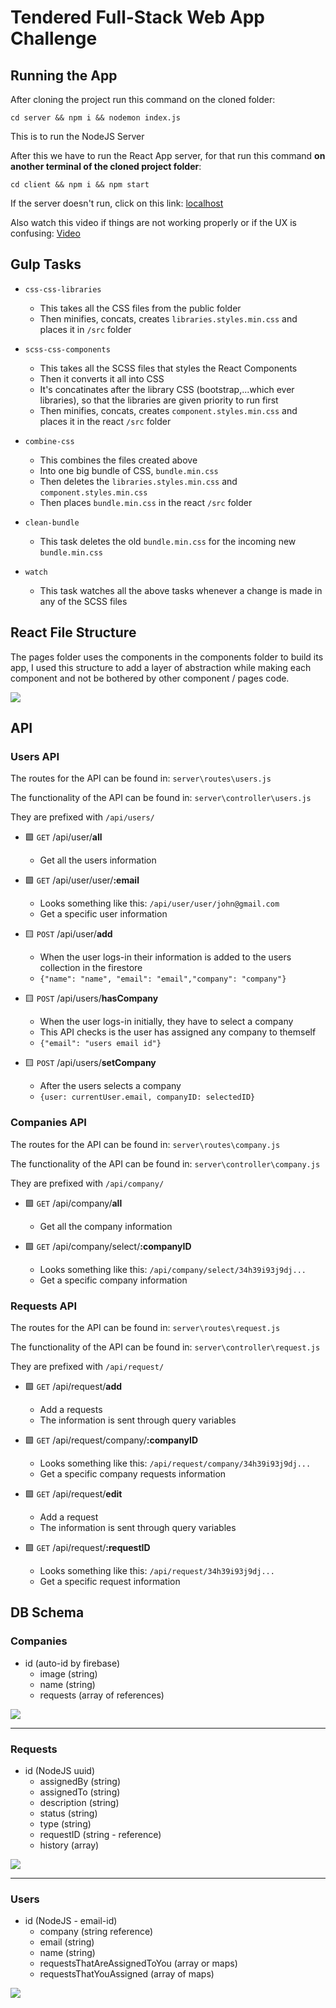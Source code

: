 # Tendered Full-Stack Web App Challenge

## Running the App

After cloning the project run this command on the cloned folder: 

```
cd server && npm i && nodemon index.js
```

This is to run the NodeJS Server

After this we have to run the React App server, for that run this command **on another terminal of the cloned project folder**: 

```
cd client && npm i && npm start
```

If the server doesn't run, click on this link: [localhost](http://localhost:3000/signin)

Also watch this video if things are not working properly or if the UX is confusing: [Video](https://github.com/rijinmk/tenderd-challenge/blob/main/Tendered%20Demo.mp4?raw=true)

## Gulp Tasks

- `css-css-libraries`
  - This takes all the CSS files from the public folder
  - Then minifies, concats, creates `libraries.styles.min.css` and places it in `/src` folder

- `scss-css-components`
  - This takes all the SCSS files that styles the React Components
  - Then it converts it all into CSS
  - It's concatinates after the library CSS (bootstrap,...which ever libraries), so that the libraries are given priority to run first
  - Then minifies, concats, creates `component.styles.min.css` and places it in the react `/src` folder

- `combine-css`
  - This combines the files created above
  - Into one big bundle of CSS, `bundle.min.css`
  - Then deletes the `libraries.styles.min.css` and `component.styles.min.css`
  - Then places `bundle.min.css` in the react `/src` folder

- `clean-bundle`
  - This task deletes the old `bundle.min.css` for the incoming new `bundle.min.css`

- `watch`
  - This task watches all the above tasks whenever a change is made in any of the SCSS files

## React File Structure

The pages folder uses the components in the components folder to build its app, I used this structure to add a layer of abstraction while making each component and not be bothered by other component / pages code. 

![](https://raw.githubusercontent.com/rijinmk/image-store/main/file-structure.jpg)

## API

### Users API

The routes for the API can be found in: `server\routes\users.js`

The functionality of the API can be found in: `server\controller\users.js`

They are prefixed with `/api/users/`

- 🟩 `GET` /api/user/**all**
  - Get all the users information

- 🟩 `GET` /api/user/user/**:email**
  - Looks something like this: `/api/user/user/john@gmail.com`
  - Get a specific user information

- 🟨 `POST` /api/user/**add**
  - When the user logs-in their information is added to the users collection in the firestore
  - `{"name": "name", "email": "email","company": "company"}`
     
- 🟨 `POST` /api/users/**hasCompany**
  - When the user logs-in initially, they have to select a company
  - This API checks is the user has assigned any company to themself
  - `{"email": "users email id"}`

- 🟨 `POST` /api/users/**setCompany**
  - After the users selects a company
  - `{user: currentUser.email, companyID: selectedID}`

### Companies API

The routes for the API can be found in: `server\routes\company.js`

The functionality of the API can be found in: `server\controller\company.js`

They are prefixed with `/api/company/`

- 🟩 `GET` /api/company/**all**
  - Get all the company information

- 🟩 `GET` /api/company/select/**:companyID**
  - Looks something like this: `/api/company/select/34h39i93j9dj...`
  - Get a specific company information

### Requests API

The routes for the API can be found in: `server\routes\request.js`

The functionality of the API can be found in: `server\controller\request.js`

They are prefixed with `/api/request/`

- 🟩 `GET` /api/request/**add**
  - Add a requests
  - The information is sent through query variables

- 🟩 `GET` /api/request/company/**:companyID**
  - Looks something like this: `/api/request/company/34h39i93j9dj...`
  - Get a specific company requests information

- 🟩 `GET` /api/request/**edit**
  - Add a request
  - The information is sent through query variables

- 🟩 `GET` /api/request/**:requestID**
  - Looks something like this: `/api/request/34h39i93j9dj...`
  - Get a specific request information
  
  
## DB Schema
  
### Companies

- id (auto-id by firebase)
  - image (string)
  - name (string)
  - requests (array of references)  

![](https://raw.githubusercontent.com/rijinmk/image-store/main/company-firestore.jpg)

---

### Requests

- id (NodeJS uuid)
  - assignedBy (string)
  - assignedTo (string)
  - description (string)  
  - status (string)
  - type (string)
  - requestID (string - reference)
  - history (array)

![](https://raw.githubusercontent.com/rijinmk/image-store/main/request.jpg)

---

### Users

- id (NodeJS - email-id)
  - company (string reference)
  - email (string)
  - name (string)  
  - requestsThatAreAssignedToYou (array or maps)
  - requestsThatYouAssigned (array of maps)

![](https://raw.githubusercontent.com/rijinmk/image-store/main/users.jpg)
  
  
  
